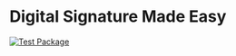 # Digital Signature Made Easy

[![Test Package](https://github.com/johnb8005/signature/actions/workflows/yarn.yml/badge.svg)](https://github.com/johnb8005/signature/actions/workflows/yarn.yml)
